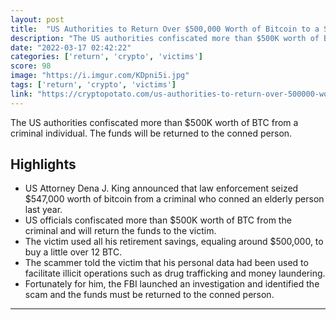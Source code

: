```yaml
---
layout: post
title:  "US Authorities to Return Over $500,000 Worth of Bitcoin to a Scammed Elderly Person"
description: "The US authorities confiscated more than $500K worth of BTC from a criminal individual. The funds will be returned to the conned person."
date: "2022-03-17 02:42:22"
categories: ['return', 'crypto', 'victims']
score: 98
image: "https://i.imgur.com/KDpni5i.jpg"
tags: ['return', 'crypto', 'victims']
link: "https://cryptopotato.com/us-authorities-to-return-over-500000-worth-of-bitcoin-to-a-conned-elderly-person/"
---
```


The US authorities confiscated more than $500K worth of BTC from a criminal individual. The funds will be returned to the conned person.

## Highlights

- US Attorney Dena J. King announced that law enforcement seized $547,000 worth of bitcoin from a criminal who conned an elderly person last year.
- US officials confiscated more than $500K worth of BTC from the criminal and will return the funds to the victim.
- The victim used all his retirement savings, equaling around $500,000, to buy a little over 12 BTC.
- The scammer told the victim that his personal data had been used to facilitate illicit operations such as drug trafficking and money laundering.
- Fortunately for him, the FBI launched an investigation and identified the scam and the funds must be returned to the conned person.

---
